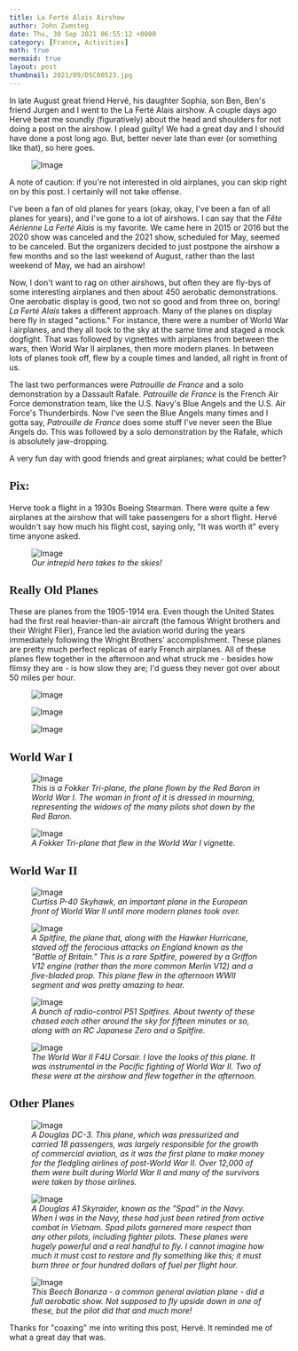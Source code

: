 ```yaml
---
title: La Ferté Alais Airshow
author: John Zumsteg
date: Thu, 30 Sep 2021 06:55:12 +0000
category: [France, Activities]
math: true
mermaid: true
layout: post
thumbnail: 2021/09/DSC00523.jpg
---
```



In late August great friend Hervé, his daughter Sophia, son Ben, Ben's friend Jurgen and I went to the La Ferté Alais airshow. A couple days ago Hervé beat me soundly (figuratively) about the head and shoulders for not doing a post on the airshow. I plead guilty! We had a great day and I should have done a post long ago. But, better never late than ever (or something like that), so here goes.

<p style="text-align: center;"> </p>
<figure class = "portrait">
	<img src="{{"/assets/images/2021/09/IMG_0255.jpg" | prepend: site.baseurl | prepend: site.url }}" alt="Image" />
	<figcaption></figcaption>
</figure>

A note of caution: if you're not interested in old airplanes, you can skip right on by this post. I certainly will not take offense.

I've been a fan of old planes for years (okay, okay, I've been a fan of all planes for years), and I've gone to a lot of airshows. I can say that the *Fête Aérienne La Ferté Alais* is my favorite. We came here in 2015 or 2016 but the 2020 show was canceled and the 2021 show, scheduled for May, seemed to be canceled. But the organizers decided to just postpone the airshow a few months and so the last weekend of August, rather than the last weekend of May, we had an airshow!

Now, I don't want to rag on other airshows, but often they are fly-bys of some interesting airplanes and then about 450 aerobatic demonstrations. One aerobatic display is good, two not so good and from three on, boring! *La Ferté Alais* takes a different approach. Many of the planes on display here fly in staged "actions." For instance, there were a number of World War I airplanes, and they all took to the sky at the same time and staged a mock dogfight. That was followed by vignettes with airplanes from between the wars, then World War II airplanes, then more modern planes. In between lots of planes took off, flew by a couple times and landed, all right in front of us.

The last two performances were *Patrouille de France* and a solo demonstration by a Dassault Rafale. *Patrouille de France* is the French Air Force demonstration team, like the U.S. Navy's Blue Angels and the U.S. Air Force's Thunderbirds. Now I've seen the Blue Angels many times and I gotta say, *Patrouille de France* does some stuff I've never seen the Blue Angels do. This was followed by a solo demonstration by the Rafale, which is absolutely jaw-dropping.

A very fun day with good friends and great airplanes; what could be better?
<h2 style="font-family: verdana;">Pix:</h2>
Herve took a flight in a 1930s Boeing Stearman. There were quite a few airplanes at the airshow that will take passengers for a short flight. Hervé wouldn't say how much his flight cost, saying only, "It was worth it" every time anyone asked.

<figure class = "landscape">
	<img src="{{"/assets/images/2021/09/DSC00505.jpg" | prepend: site.baseurl | prepend: site.url }}" alt="Image" />
	<figcaption><em>Our intrepid hero takes to the skies!</em></figcaption>
</figure>


<h2 style="font-family: verdana;">Really Old Planes</h2>
These are planes from the 1905-1914 era. Even though the United States had the first real heavier-than-air aircraft (the famous Wright brothers and their Wright Flier), France led the aviation world during the years immediately following the Wright Brothers' accomplishment. These planes are pretty much perfect replicas of early French airplanes. All of these planes flew together in the afternoon and what struck me - besides how flimsy they are - is how slow they are; I'd guess they never got over about 50 miles per hour.
<figure class = "landscape">
	<img src="{{"/assets/images/2021/09/DSC00525.jpg" | prepend: site.baseurl | prepend: site.url }}" alt="Image" />
	<figcaption></figcaption>
</figure>



<figure class = "landscape">
	<img src="{{"/assets/images/2021/09/DSC00526.jpg" | prepend: site.baseurl | prepend: site.url }}" alt="Image" />
	<figcaption></figcaption>
</figure>



<figure class = "landscape">
	<img src="{{"/assets/images/2021/09/DSC00527.jpg" | prepend: site.baseurl | prepend: site.url }}" alt="Image" />
	<figcaption></figcaption>
</figure>


<h2 style="font-family: verdana;">World War I</h2>
<figure class = "landscape">
	<img src="{{"/assets/images/2021/09/DSC00531.jpg" | prepend: site.baseurl | prepend: site.url }}" alt="Image" />
	<figcaption><em>This is a Fokker Tri-plane, the plane flown by the Red Baron in World War I. The woman in front of it is dressed in mourning, representing the widows of the many pilots shot down by the Red Baron. </em></figcaption>
</figure>



<figure class = "landscape">
	<img src="{{"/assets/images/2021/09/DSC00539.jpg" | prepend: site.baseurl | prepend: site.url }}" alt="Image" />
	<figcaption><em>A Fokker Tri-plane that flew in the World War I vignette.</em></figcaption>
</figure>


<h2 style="font-family: verdana;">World War II</h2>
<figure class = "landscape">
	<img src="{{"/assets/images/2021/09/DSC00524.jpg" | prepend: site.baseurl | prepend: site.url }}" alt="Image" />
	<figcaption><em>Curtiss P-40 Skyhawk, an important plane in the European front of World War II until more modern planes took over.</em></figcaption>
</figure>



<figure class = "landscape">
	<img src="{{"/assets/images/2021/09/DSC00523.jpg" | prepend: site.baseurl | prepend: site.url }}" alt="Image" />
	<figcaption><em>A Spitfire, the plane that, along with the Hawker Hurricane, staved off the ferocious attacks on England known as the "Battle of Britain." This is a rare Spitfire, powered by a Griffon V12 engine (rather than the more common Merlin V12) and a five-bladed prop. This plane flew in the afternoon WWII segment and was pretty amazing to hear.</em></figcaption>
</figure>



<figure class = "landscape">
	<img src="{{"/assets/images/2021/09/DSC00520.jpg" | prepend: site.baseurl | prepend: site.url }}" alt="Image" />
	<figcaption><em>A bunch of radio-control P51 Spitfires. About twenty of these chased each other around the sky for fifteen minutes or so, along with an RC Japanese Zero and a Spitfire.</em></figcaption>
</figure>



<figure class = "landscape">
	<img src="{{"/assets/images/2021/09/DSC00514.jpg" | prepend: site.baseurl | prepend: site.url }}" alt="Image" />
	<figcaption><em>The World War II F4U Corsair. I love the looks of this plane. It was instrumental in the Pacific fighting of World War II. Two of these were at the airshow and flew together in the afternoon.</em></figcaption>
</figure>


<h2 style="font-family: verdana;">Other Planes</h2>
<figure class = "landscape">
	<img src="{{"/assets/images/2021/09/DSC00551.jpg" | prepend: site.baseurl | prepend: site.url }}" alt="Image" />
	<figcaption><em>A Douglas DC-3. This plane, which was pressurized and carried 18 passengers, was largely responsible for the growth of commercial aviation, as it was the first plane to make money for the fledgling airlines of post-World War II. Over 12,000 of them were built during World War II and many of the survivors were taken by those airlines.</em></figcaption>
</figure>



<figure class = "landscape">
	<img src="{{"/assets/images/2021/09/DSC00517.jpg" | prepend: site.baseurl | prepend: site.url }}" alt="Image" />
	<figcaption><em>A Douglas A1 Skyraider, known as the "Spad" in the Navy. When I was in the Navy, these had just been retired from active combat in Vietnam. Spad pilots garnered more respect than any other pilots, including fighter pilots. These planes were hugely powerful and a real handful to fly. I cannot imagine how much it must cost to restore and fly something like this; it must burn three or four hundred dollars of fuel per flight hour.</em></figcaption>
</figure>



<figure class = "landscape">
	<img src="{{"/assets/images/2021/09/DSC00546.jpg" | prepend: site.baseurl | prepend: site.url }}" alt="Image" />
	<figcaption><em>This Beech Bonanza - a common general aviation plane - did a full aerobatic show. Not supposed to fly upside down in one of these, but the pilot did that and much more!</em></figcaption>
</figure>



Thanks for "coaxing" me into writing this post, Hervé. It reminded me of what a great day that was.
